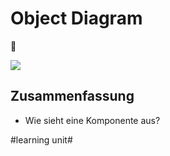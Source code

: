 # Object Diagram
💈

![][image-1]

## Zusammenfassung
- Wie sieht eine Komponente aus?

[image-1]:	assets/DraggedImage.tiff

#learning unit#